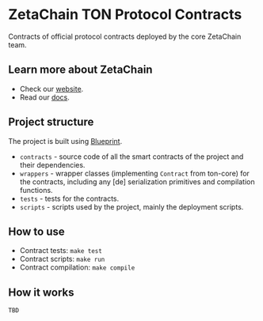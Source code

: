 # ZetaChain TON Protocol Contracts

Contracts of official protocol contracts deployed by the core ZetaChain team.

## Learn more about ZetaChain

* Check our [website](https://www.zetachain.com/).
* Read our [docs](https://docs.zetachain.com/).

## Project structure

The project is built using [Blueprint](https://github.com/ton-org/blueprint).

- `contracts` - source code of all the smart contracts of the project and their dependencies.
- `wrappers` - wrapper classes (implementing `Contract` from ton-core) for the contracts, including any [de]
  serialization primitives and compilation functions.
- `tests` - tests for the contracts.
- `scripts` - scripts used by the project, mainly the deployment scripts.

## How to use

- Contract tests: `make test`
- Contract scripts: `make run`
- Contract compilation: `make compile`

## How it works

`TBD`